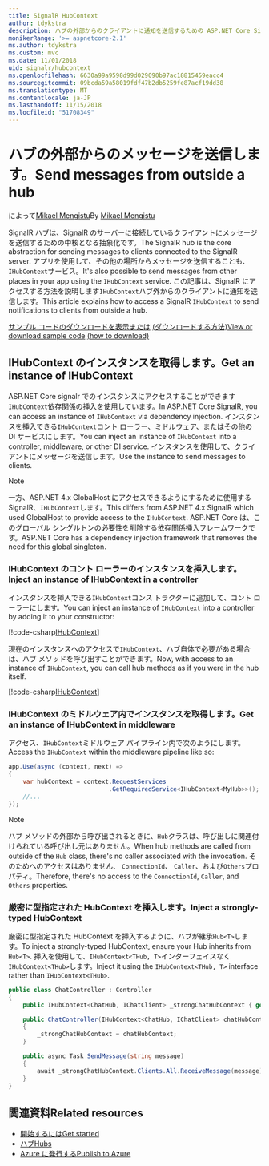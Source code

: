 ```yaml
---
title: SignalR HubContext
author: tdykstra
description: ハブの外部からのクライアントに通知を送信するための ASP.NET Core SignalR HubContext サービスを使用する方法について説明します。
monikerRange: '>= aspnetcore-2.1'
ms.author: tdykstra
ms.custom: mvc
ms.date: 11/01/2018
uid: signalr/hubcontext
ms.openlocfilehash: 6630a99a9598d99d029090b97ac18815459eacc4
ms.sourcegitcommit: 09bcda59a58019fdf47b2db5259fe87acf19dd38
ms.translationtype: MT
ms.contentlocale: ja-JP
ms.lasthandoff: 11/15/2018
ms.locfileid: "51708349"
---
```

# <a name="send-messages-from-outside-a-hub"></a><span data-ttu-id="64695-103">ハブの外部からのメッセージを送信します。</span><span class="sxs-lookup"><span data-stu-id="64695-103">Send messages from outside a hub</span></span>

<span data-ttu-id="64695-104">によって[Mikael Mengistu](https://twitter.com/MikaelM_12)</span><span class="sxs-lookup"><span data-stu-id="64695-104">By [Mikael Mengistu](https://twitter.com/MikaelM_12)</span></span>

<span data-ttu-id="64695-105">SignalR ハブは、SignalR のサーバーに接続しているクライアントにメッセージを送信するための中核となる抽象化です。</span><span class="sxs-lookup"><span data-stu-id="64695-105">The SignalR hub is the core abstraction for sending messages to clients connected to the SignalR server.</span></span> <span data-ttu-id="64695-106">アプリを使用して、その他の場所からメッセージを送信することも、`IHubContext`サービス。</span><span class="sxs-lookup"><span data-stu-id="64695-106">It's also possible to send messages from other places in your app using the `IHubContext` service.</span></span> <span data-ttu-id="64695-107">この記事は、SignalR にアクセスする方法を説明します`IHubContext`ハブ外からのクライアントに通知を送信します。</span><span class="sxs-lookup"><span data-stu-id="64695-107">This article explains how to access a SignalR `IHubContext` to send notifications to clients from outside a hub.</span></span>

<span data-ttu-id="64695-108">[サンプル コードのダウンロードを表示または](https://github.com/aspnet/Docs/tree/master/aspnetcore/signalr/hubcontext/sample/) [(ダウンロードする方法)](xref:index#how-to-download-a-sample)</span><span class="sxs-lookup"><span data-stu-id="64695-108">[View or download sample code](https://github.com/aspnet/Docs/tree/master/aspnetcore/signalr/hubcontext/sample/) [(how to download)](xref:index#how-to-download-a-sample)</span></span>

## <a name="get-an-instance-of-ihubcontext"></a><span data-ttu-id="64695-109">IHubContext のインスタンスを取得します。</span><span class="sxs-lookup"><span data-stu-id="64695-109">Get an instance of IHubContext</span></span>

<span data-ttu-id="64695-110">ASP.NET Core signalr でのインスタンスにアクセスすることができます`IHubContext`依存関係の挿入を使用しています。</span><span class="sxs-lookup"><span data-stu-id="64695-110">In ASP.NET Core SignalR, you can access an instance of `IHubContext` via dependency injection.</span></span> <span data-ttu-id="64695-111">インスタンスを挿入できる`IHubContext`コント ローラー、ミドルウェア、またはその他の DI サービスにします。</span><span class="sxs-lookup"><span data-stu-id="64695-111">You can inject an instance of `IHubContext` into a controller, middleware, or other DI service.</span></span> <span data-ttu-id="64695-112">インスタンスを使用して、クライアントにメッセージを送信します。</span><span class="sxs-lookup"><span data-stu-id="64695-112">Use the instance to send messages to clients.</span></span>

> [!NOTE]
> <span data-ttu-id="64695-113">一方、ASP.NET 4.x GlobalHost にアクセスできるようにするために使用する SignalR、`IHubContext`します。</span><span class="sxs-lookup"><span data-stu-id="64695-113">This differs from ASP.NET 4.x SignalR which used GlobalHost to provide access to the `IHubContext`.</span></span> <span data-ttu-id="64695-114">ASP.NET Core は、このグローバル シングルトンの必要性を削除する依存関係挿入フレームワークです。</span><span class="sxs-lookup"><span data-stu-id="64695-114">ASP.NET Core has a dependency injection framework that removes the need for this global singleton.</span></span>

### <a name="inject-an-instance-of-ihubcontext-in-a-controller"></a><span data-ttu-id="64695-115">IHubContext のコント ローラーのインスタンスを挿入します。</span><span class="sxs-lookup"><span data-stu-id="64695-115">Inject an instance of IHubContext in a controller</span></span>

<span data-ttu-id="64695-116">インスタンスを挿入できる`IHubContext`コンス トラクターに追加して、コント ローラーにします。</span><span class="sxs-lookup"><span data-stu-id="64695-116">You can inject an instance of `IHubContext` into a controller by adding it to your constructor:</span></span>

[!code-csharp[IHubContext](hubcontext/sample/Controllers/HomeController.cs?range=12-19,57)]

<span data-ttu-id="64695-117">現在のインスタンスへのアクセスで`IHubContext`、ハブ自体で必要がある場合は、ハブ メソッドを呼び出すことができます。</span><span class="sxs-lookup"><span data-stu-id="64695-117">Now, with access to an instance of `IHubContext`, you can call hub methods as if you were in the hub itself.</span></span>

[!code-csharp[IHubContext](hubcontext/sample/Controllers/HomeController.cs?range=21-25)]

### <a name="get-an-instance-of-ihubcontext-in-middleware"></a><span data-ttu-id="64695-118">IHubContext のミドルウェア内でインスタンスを取得します。</span><span class="sxs-lookup"><span data-stu-id="64695-118">Get an instance of IHubContext in middleware</span></span>

<span data-ttu-id="64695-119">アクセス、`IHubContext`ミドルウェア パイプライン内で次のようにします。</span><span class="sxs-lookup"><span data-stu-id="64695-119">Access the `IHubContext` within the middleware pipeline like so:</span></span>

```csharp
app.Use(async (context, next) =>
{
    var hubContext = context.RequestServices
                            .GetRequiredService<IHubContext<MyHub>>();
    //...
});
```

> [!NOTE]
> <span data-ttu-id="64695-120">ハブ メソッドの外部から呼び出されるときに、`Hub`クラスは、呼び出しに関連付けられている呼び出し元はありません。</span><span class="sxs-lookup"><span data-stu-id="64695-120">When hub methods are called from outside of the `Hub` class, there's no caller associated with the invocation.</span></span> <span data-ttu-id="64695-121">そのためへのアクセスはありません、 `ConnectionId`、 `Caller`、および`Others`プロパティ。</span><span class="sxs-lookup"><span data-stu-id="64695-121">Therefore, there's no access to the `ConnectionId`, `Caller`, and `Others` properties.</span></span>

### <a name="inject-a-strongly-typed-hubcontext"></a><span data-ttu-id="64695-122">厳密に型指定された HubContext を挿入します。</span><span class="sxs-lookup"><span data-stu-id="64695-122">Inject a strongly-typed HubContext</span></span>

<span data-ttu-id="64695-123">厳密に型指定された HubContext を挿入するように、ハブが継承`Hub<T>`します。</span><span class="sxs-lookup"><span data-stu-id="64695-123">To inject a strongly-typed HubContext, ensure your Hub inherits from `Hub<T>`.</span></span> <span data-ttu-id="64695-124">挿入を使用して、`IHubContext<THub, T>`インターフェイスなく`IHubContext<THub>`します。</span><span class="sxs-lookup"><span data-stu-id="64695-124">Inject it using the `IHubContext<THub, T>` interface rather than `IHubContext<THub>`.</span></span>

```csharp
public class ChatController : Controller
{
    public IHubContext<ChatHub, IChatClient> _strongChatHubContext { get; }

    public ChatController(IHubContext<ChatHub, IChatClient> chatHubContext)
    {
        _strongChatHubContext = chatHubContext;
    }

    public async Task SendMessage(string message)
    {
        await _strongChatHubContext.Clients.All.ReceiveMessage(message);
    }
}
```

## <a name="related-resources"></a><span data-ttu-id="64695-125">関連資料</span><span class="sxs-lookup"><span data-stu-id="64695-125">Related resources</span></span>

* [<span data-ttu-id="64695-126">開始するには</span><span class="sxs-lookup"><span data-stu-id="64695-126">Get started</span></span>](xref:tutorials/signalr)
* [<span data-ttu-id="64695-127">ハブ</span><span class="sxs-lookup"><span data-stu-id="64695-127">Hubs</span></span>](xref:signalr/hubs)
* [<span data-ttu-id="64695-128">Azure に発行する</span><span class="sxs-lookup"><span data-stu-id="64695-128">Publish to Azure</span></span>](xref:signalr/publish-to-azure-web-app)
